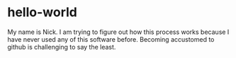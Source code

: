 # hello-world
My name is Nick.
I am trying to figure out how this process works because I have never used any of this software before.
Becoming accustomed to github is challenging to say the least.
